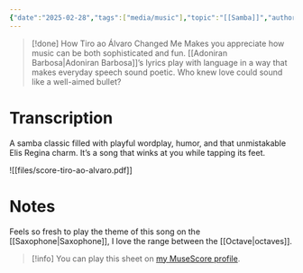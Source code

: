 ```yaml
---
{"date":"2025-02-28","tags":["media/music"],"topic":"[[Samba]]","author":"[[Elis Regina]]","year":1960,"publish":true,"PassFrontmatter":true}
---
```


>[!done] How Tiro ao Álvaro Changed Me
>Makes you appreciate how music can be both sophisticated and fun. [[Adoniran Barbosa\|Adoniran Barbosa]]’s lyrics play with language in a way that makes everyday speech sound poetic. Who knew love could sound like a well-aimed bullet?

# Transcription
A samba classic filled with playful wordplay, humor, and that unmistakable Elis Regina charm. It’s a song that winks at you while tapping its feet.

![[files/score-tiro-ao-alvaro.pdf]]

# Notes
Feels so fresh to play the theme of this song on the [[Saxophone\|Saxophone]], I love the range between the [[Octave\|octaves]]. 

>[!info] You can play this sheet on [my MuseScore profile](https://musescore.com/user/35849468/scores/10785502).
